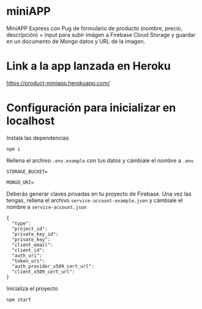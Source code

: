 # miniAPP

MiniAPP Express con Pug de formulario de producto (nombre, precio, descripción) + input para subir imágen a Firebase Cloud Storage y guardar en un documento de Mongo datos y URL de la imagen.

# Link a la app lanzada en Heroku

https://product-miniapp.herokuapp.com/

# Configuración para inicializar en localhost
Instala las dependencias
```
npm i
```
Rellena el archivo `.env.example` con tus datos y cámbiale el nombre a `.env`
```
STORAGE_BUCKET=

MONGO_URI=
```
Deberás generar claves privadas en tu proyecto de Firebase. Una vez las tengas, rellena el archivo `service-account-example.json` y cámbiale el nombre a `service-account.json`
```
{
  "type": 
  "project_id": 
  "private_key_id":
  "private_key":
  "client_email": 
  "client_id": 
  "auth_uri": 
  "token_uri": 
  "auth_provider_x509_cert_url": 
  "client_x509_cert_url": 
}
```
Inicializa el proyecto
```
npm start 
```